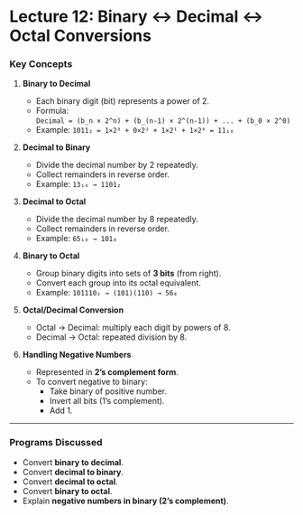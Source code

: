# Lecture 12: Binary ↔ Decimal ↔ Octal Conversions

### Key Concepts

1. **Binary to Decimal**
   - Each binary digit (bit) represents a power of 2.
   - Formula:  
     `Decimal = (b_n × 2^n) + (b_(n-1) × 2^(n-1)) + ... + (b_0 × 2^0)`
   - Example: `1011₂ = 1×2³ + 0×2² + 1×2¹ + 1×2⁰ = 11₁₀`

2. **Decimal to Binary**
   - Divide the decimal number by 2 repeatedly.
   - Collect remainders in reverse order.
   - Example: `13₁₀ → 1101₂`

3. **Decimal to Octal**
   - Divide the decimal number by 8 repeatedly.
   - Collect remainders in reverse order.
   - Example: `65₁₀ → 101₈`

4. **Binary to Octal**
   - Group binary digits into sets of **3 bits** (from right).
   - Convert each group into its octal equivalent.
   - Example: `101110₂ → (101)(110) → 56₈`

5. **Octal/Decimal Conversion**
   - Octal → Decimal: multiply each digit by powers of 8.
   - Decimal → Octal: repeated division by 8.

6. **Handling Negative Numbers**
   - Represented in **2’s complement form**.
   - To convert negative to binary:  
     - Take binary of positive number.  
     - Invert all bits (1’s complement).  
     - Add 1.

---

### Programs Discussed
- Convert **binary to decimal**.
- Convert **decimal to binary**.
- Convert **decimal to octal**.
- Convert **binary to octal**.
- Explain **negative numbers in binary (2’s complement)**.
